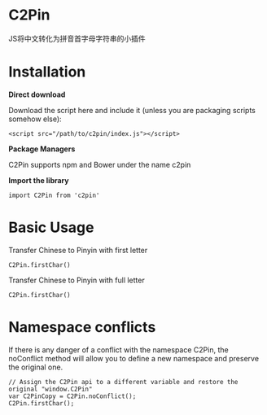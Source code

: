 # C2Pin
JS将中文转化为拼音首字母字符串的小插件

# Installation #
 **Direct download**

Download the script here and include it (unless you are packaging scripts somehow else):

`<script src="/path/to/c2pin/index.js"></script>`

**Package Managers**

C2Pin supports npm and Bower under the name  c2pin

**Import the library**

`import C2Pin from 'c2pin'`

# Basic Usage 



Transfer Chinese to Pinyin with first letter

`C2Pin.firstChar()`

Transfer Chinese to Pinyin with full letter

`C2Pin.firstChar()`


# Namespace conflicts

If there is any danger of a conflict with the namespace C2Pin, the noConflict method will allow you to define a new namespace and preserve the original one.

    // Assign the C2Pin api to a different variable and restore the original "window.C2Pin"
    var C2PinCopy = C2Pin.noConflict();
    C2Pin.firstChar();